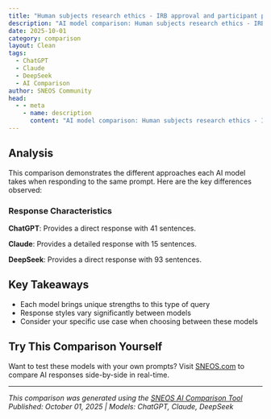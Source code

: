 ```yaml
---
title: "Human subjects research ethics - IRB approval and participant protection"
description: "AI model comparison: Human subjects research ethics - IRB approval and participant protection..."
date: 2025-10-01
category: comparison
layout: Clean
tags:
  - ChatGPT
  - Claude
  - DeepSeek
  - AI Comparison
author: SNEOS Community
head:
  - - meta
    - name: description
      content: "AI model comparison: Human subjects research ethics - IRB approval and participant protection..."
---
```


<ChatComparison
  title="Human subjects research ethics - IRB approval and participant protection"
  prompt="Human subjects research ethics - IRB approval and participant protection"
  :responses='{"ChatGPT": "Certainly! Here\u2019s an overview of human subjects research ethics, focusing on Institutional Review Board (IRB) approval and participant protection:\n\n### Human Subjects Research Ethics: IRB Approval and Participant Protection\n\n#### 1. Purpose of Ethics in Human Subjects Research\nResearch involving human participants must be conducted ethically to:\n- Protect the rights, welfare, and dignity of participants.\n- Ensure the validity and integrity of research.\n- Maintain public trust in research practices.\n\n#### 2. What is an IRB?\n- **Institutional Review Board (IRB)**: A committee established to review, approve, and monitor research involving human subjects.\n- It ensures that research complies with ethical standards and federal regulations (e.g., the U.S. Common Rule, FDA regulations).\n- Typically composed of scientists, non-scientists, and community members.\n\n#### 3. When is IRB Approval Required?\n- Any systematic investigation involving human subjects intended to contribute to generalizable knowledge.\n- Includes surveys, interviews, clinical trials, observational studies, and behavioral research.\n\n#### 4. Key Ethical Principles (Belmont Report)\n- **Respect for Persons**: Treat individuals as autonomous agents and protect those with diminished autonomy.\n- **Beneficence**: Maximize benefits and minimize harms.\n- **Justice**: Fairness in distribution of research benefits and burdens.\n\n#### 5. IRB Review Process\n- **Initial Submission**: Researchers submit a protocol describing objectives, methods, participant recruitment, consent process, risks, and benefits.\n- **Review Type**:\n - Exempt: Minimal risk, fitting specific categories.\n - Expedited: Minimal risk but not exempt.\n - Full Board: More than minimal risk or vulnerable populations.\n- **Approval**: IRB must approve or request modifications before research begins.\n- **Continuing Review**: Periodic review to monitor ongoing research.\n\n#### 6. Participant Protection Measures\n- **Informed Consent**:\n - Provide clear, comprehensive information about the study.\n - Explain risks, benefits, procedures, confidentiality, voluntariness, and the right to withdraw.\n - Obtain documented consent before participation.\n- **Privacy and Confidentiality**:\n - Protect personal data through coding, secure storage, limited access.\n- **Risk Minimization**:\n - Design studies to minimize physical, psychological, social, and economic risks.\n- **Special Populations**:\n - Additional safeguards when involving children, prisoners, pregnant women, or cognitively impaired individuals.\n- **Right to Withdraw**: Participants can leave the study at any time without penalty.\n\n#### 7. Reporting and Compliance\n- Researchers must promptly report adverse events or protocol changes to the IRB.\n- Non-compliance can result in suspension of research and loss of funding.\n\n---\n\nIf you need information tailored to a specific country or regulatory framework, feel free to ask!", "Claude": "# Human Subjects Research Ethics: IRB Approval and Participant Protection\n\n## Overview of Human Subjects Research Ethics\n\nHuman subjects research ethics is a framework designed to protect the rights, welfare, and dignity of individuals participating in research studies. This system emerged from historical abuses and is now fundamental to ethical research conduct.\n\n## Institutional Review Boards (IRBs)\n\n### What is an IRB?\nAn Institutional Review Board is an independent committee that reviews and monitors research involving human participants to ensure ethical standards are met.\n\n### IRB Composition\n- **Minimum 5 members** with varying backgrounds\n- At least one scientist and one non-scientist\n- At least one member unaffiliated with the institution\n- May include community representatives\n- Members with expertise relevant to research areas\n\n### IRB Review Process\n\n#### Types of Review:\n1. **Exempt Review**\n - Minimal risk research in specific categories\n - Educational practices, surveys, interviews\n - Publicly available data analysis\n\n2. **Expedited Review**\n - Minimal risk research\n - Minor modifications to approved studies\n - Single reviewer or small subset evaluation\n\n3. **Full Board Review**\n - Greater than minimal risk\n - Vulnerable populations\n - Novel procedures or significant ethical concerns\n\n## Core Ethical Principles\n\n### The Belmont Report Principles (1979)\n\n1. **Respect for Persons**\n - Autonomy and self-determination\n - Protection of those with diminished autonomy\n - Informed consent requirements\n\n2. **Beneficence**\n - Maximize benefits and minimize harms\n - Favorable risk-benefit ratio\n - Researcher obligation to participant welfare\n\n3. **Justice**\n - Fair distribution of research burdens and benefits\n - Equitable participant selection\n - Avoid exploitation of vulnerable populations\n\n## Informed Consent\n\n### Essential Elements\n- **Nature of research** and procedures\n- **Risks and benefits**\n- **Alternative procedures** or treatments\n- **Confidentiality** protections\n- **Voluntary participation** and right to withdraw\n- **Contact information** for questions\n- **Compensation** details (if applicable)\n\n### Special Considerations\n- **Waiver of consent**: Limited circumstances, minimal risk\n- **Assent**: For minors or those with impaired capacity\n- **Ongoing consent**: For longitudinal studies\n- **Cultural sensitivity**: Appropriate for participant populations\n\n## Participant Protection Measures\n\n### Risk Minimization\n- Use procedures consistent with sound research design\n- Minimize risks to participants\n- Consider alternative approaches\n- Regular safety monitoring\n\n### Vulnerable Populations\nSpecial protections for:\n- **Children and minors**\n- **Pregnant women**\n- **Prisoners**\n- **Cognitively impaired individuals**\n- **Economically disadvantaged**\n- **Students/employees** (potential coercion)\n\n### Privacy and Confidentiality\n- **Data security** measures\n- **De-identification** procedures\n- **Limited access** to identifying information\n- **Secure storage** and transmission\n- **Data retention** and destruction policies\n\n## Common Ethical Issues\n\n### Deception in Research\n- Justification required\n- Minimize deception extent\n- Debriefing obligations\n- Cannot involve more than minimal risk\n\n### Conflicts of Interest\n- Financial interests disclosure\n- Management of competing interests\n- Independent oversight\n- Participant notification when appropriate\n\n### Research with Minors\n- Parental permission required\n- Child assent when appropriate\n- Age-appropriate materials\n- Additional risk-benefit considerations\n\n## Ongoing Responsibilities\n\n### Continuing Review\n- Annual review for most studies\n- More frequent review for higher-risk research\n- Progress reports and adverse event reporting\n- Protocol modifications require approval\n\n### Adverse Event Reporting\n- Immediate reporting of serious adverse events\n- Analysis of relationship to research procedures\n- Risk-benefit reassessment\n- Protocol modifications if needed\n\n### Record Keeping\n- Consent documentation\n- IRB correspondence\n- Protocol versions\n- Safety reports and communications\n\n## International Considerations\n\n### Declaration of Helsinki\n- World Medical Association guidelines\n- Emphasis on participant welfare over research interests\n- Special provisions for developing countries\n\n### Good Clinical Practice (GCP)\n- International standards for clinical trials\n- Quality assurance framework\n- Regulatory compliance requirements\n\n## Best Practices\n\n### For Researchers\n1. **Early IRB engagement** in study planning\n2. **Thorough protocol development**\n3. **Clear, understandable consent forms**\n4. **Regular communication** with IRB\n5. **Prompt", "DeepSeek": "Of course. This is a critical topic in any field that involves human subjects. Here is a comprehensive overview of human subjects research ethics, focusing on IRB approval and participant protection.\n\n---\n\n### The Core Ethical Framework: The Belmont Report\n\nBefore diving into IRBs, it\u0027s essential to understand the ethical principles that guide them. In the United States, this foundation is **The Belmont Report** (1979). It outlines three core principles:\n\n1. **Respect for Persons:**\n * **Acknowledging autonomy:** Individuals should be treated as autonomous agents capable of making their own informed decisions.\n * **Protecting those with diminished autonomy:** Extra protections are necessary for individuals with limited capacity for self-determination (e.g., children, prisoners, individuals with cognitive impairments).\n * **Practical Application:** This principle is the basis for the **informed consent process**.\n\n2. **Beneficence:**\n * **The obligation to do no harm:** \u0022First, do no harm\u0022 (non-maleficence).\n * **Maximizing possible benefits and minimizing possible risks:** The researcher has an obligation to not only avoid harm but to actively promote the well-being of participants.\n * **Practical Application:** This is the driving force behind a rigorous **risk-benefit analysis** in the research design.\n\n3. **Justice:**\n * **Fair distribution of the burdens and benefits of research.** The selection of research subjects must be scrutinized to avoid systematically selecting some classes (e.g., welfare recipients, racial minorities, institutionalized persons) simply because of their easy availability or manipulability.\n * **Practical Application:** This ensures that one group does not bear all the risks of research while another group reaps all the benefits.\n\n---\n\n### The Institutional Review Board (IRB)\n\nThe **Institutional Review Board (IRB)**, also known as an Ethics Committee in some countries, is the administrative body established to protect the rights and welfare of human research subjects.\n\n#### What is its Purpose?\nThe IRB is tasked with reviewing, approving, and monitoring all research involving human subjects to ensure it is conducted in accordance with all federal, institutional, and ethical guidelines.\n\n#### What Research Requires IRB Approval?\nAny **systematic investigation** designed to develop or contribute to **generalizable knowledge** that involves **human subjects** requires IRB review. This includes:\n* **Interventions** (e.g., clinical trials, behavioral exercises)\n* **Interactions** (e.g., interviews, surveys, focus groups)\n* **Collection of private, identifiable information** (e.g., medical records, student grades)\n\n**Key Definitions:**\n* **Human Subject:** A living individual about whom an investigator obtains data through intervention or interaction, or identifiable private information.\n* **Generalizable Knowledge:** The intent to share the findings beyond the specific program or institution (e.g., through publication, presentation, thesis).\n\n#### The IRB Review Process\n\nNot all research requires a full, in-depth review. The level of review is determined by the level of risk to participants.\n\n1. **Exempt Review:**\n * For research involving **no more than minimal risk** and falling into specific categories defined by federal regulations.\n * Examples: Anonymous educational tests, analysis of existing public data, research on normal educational practices.\n * \u0022Exempt\u0022 does not mean \u0022no review needed.\u0022 It must still be submitted to the IRB for an official exemption determination.\n\n2. **Expedited Review:**\n * For research involving **no more than minimal risk** that does not fit an exempt category but fits one of the expedited categories.\n * Examples: Collection of blood samples from healthy volunteers, voice recordings, research on individual or group characteristics or behavior (e.g., surveys, interviews) that involve minimal risk.\n * The review is conducted by the IRB chair or a designated experienced reviewer, not the full committee.\n\n3. **Full Board Review:**\n * For research involving **more than minimal risk**.\n * Examples: Studies involving vulnerable populations (children, prisoners), sensitive topics (illegal activities, trauma), or invasive procedures (experimental drug trials).\n * The application is reviewed at a convened meeting of the full IRB committee, and approval requires a majority vote.\n\n---\n\n### Participant Protection: Key Mechanisms\n\nThe IRB ensures participant protection through several key mechanisms embedded in the research protocol.\n\n#### 1. Informed Consent\nThis is the cornerstone of ethical research. It is **not just a form, but a process**.\n* **Key Elements:** The consent form must be in language the participant can understand and must include:\n * Purpose of the research, duration, and procedures.\n * A description of any foreseeable risks or discomforts.\n * A description of any benefits to the subject or others.\n * Appropriate alternatives to participation.\n * How confidentiality will be maintained.\n * Contact information for the researcher and the IRB.\n * A clear statement that participation is **voluntary** and that refusal or withdrawal will involve no penalty or loss of benefits.\n* **Documentation:** Consent is typically documented with a signed form. In some low-risk survey research, completion of the survey may imply consent.\n\n#### 2. Assessment of Risks and Benefits\nThe researcher must perform a detailed analysis, and the IRB must determine that:\n* Risks to subjects are **minimized**.\n* Risks are **reasonable in relation to anticipated benefits** (to the subject or to society) and the importance of the knowledge that may be gained.\n\n#### 3. Privacy and Confidentiality\n* **Privacy:** Control over the extent, timing, and circumstances of sharing oneself with others (e.g., a private room for an interview).\n* **Confidentiality:** The agreement between the researcher and the participant about how the participant\u0027s identifiable information will be handled, protected, and disseminated.\n* **Protection Methods:** Using codes instead of names, secure data storage (encrypted files, locked cabinets), destroying identifiers after data collection, and clearly stating limits to confidentiality (e.g., mandatory reporting of child abuse).\n\n#### 4. Protection of Vulnerable Populations\nExtra safeguards are required for groups whose capacity for informed consent may be compromised.\n* **Children:** Requires **parental permission** and the **child\u0027s assent** (agreement) when they are capable.\n* **Prisoners:** Subject to specific restrictions to ensure they are not coerced into participation.\n* **Pregnant Women, Fetuses, \u0026 Neonates:** Specific regulations govern research involving these subjects.\n* **Individuals with Cognitive Impairments:** May require consent from a legally authorized representative.\n\n#### 5. Data and Safety Monitoring\nFor clinical trials or other higher-risk studies, a **Data and Safety Monitoring Plan (DSMP)** is required to ensure participant safety and data integrity throughout the study.\n\n### Consequences of Non-Compliance\n\nFailing to obtain IRB approval or violating ethical guidelines can have severe consequences:\n* Suspension or termination of the research.\n* Invalidation of the research data, preventing publication.\n* Loss of federal funding for the entire institution.\n* Professional disciplinary action and damage to reputation.\n* Legal liability.\n\n### Conclusion\n\nThe system of IRB approval and participant protection is designed to create a culture of conscientiousness and respect in research. It is a collaborative process where researchers, institutions, and oversight bodies work together to ensure that the pursuit of knowledge never comes at the cost of human dignity, rights, or welfare. For any researcher, understanding and adhering to these principles is not just a regulatory hurdle\u2014it is a fundamental professional and ethical responsibility."}' 
  published-date="10:35"
/>

## Analysis

This comparison demonstrates the different approaches each AI model takes when responding to the same prompt. Here are the key differences observed:

### Response Characteristics

**ChatGPT**: Provides a direct response with 41 sentences. 

**Claude**: Provides a detailed response with 15 sentences. 

**DeepSeek**: Provides a direct response with 93 sentences. 

## Key Takeaways

- Each model brings unique strengths to this type of query
- Response styles vary significantly between models
- Consider your specific use case when choosing between these models

## Try This Comparison Yourself

Want to test these models with your own prompts? Visit [SNEOS.com](https://sneos.com) to compare AI responses side-by-side in real-time.

---

*This comparison was generated using the [SNEOS AI Comparison Tool](https://sneos.com)*
*Published: October 01, 2025 | Models: ChatGPT, Claude, DeepSeek*
